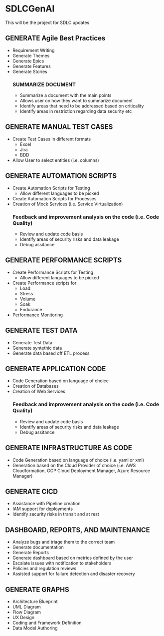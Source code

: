# SDLCGenAI

This will be the project for SDLC updates

## GENERATE Agile Best Practices
- Requirement Writing
- Generate Themes
- Generate Epics
- Generate Features
- Generate Stories
  ### SUMMARIZE DOCUMENT
  - Summarize a document with the main points
  - Allows user on how they want to summarize document
  - Identify areas that need to be addressed based on criticality
  - Identify areas in restriction regarding data security etc 
    
## GENERATE MANUAL TEST CASES
- Create Test Cases in different formats
  - Excel
  - Jira
  - BDD
- Allow User to select entities (i.e. columns) 

## GENERATE AUTOMATION SCRIPTS
- Create Automation Scripts for Testing
  - Allow different languages to be picked
- Create Automation Scripts for Processes
- Creation of Mock Services (i.e. Service Virtualization)
   ### Feedback and improvement analysis on the code (i.e. Code Quality)
    - Review and update code basis
    - Identify areas of security risks and data leakage
    - Debug assitance
      
## GENERATE PERFORMANCE SCRIPTS
- Create Performance Scripts for Testing
  - Allow different languages to be picked
- Create Performance scripts for
  - Load
  - Stress
  - Volume
  - Soak
  - Endurance
- Performance Monitoring
    
## GENERATE TEST DATA
-  Generate Test Data
-  Generate syntethic data
-  Generate data based off ETL process

## GENERATE APPLICATION CODE
- Code Generation based on language of choice
- Creation of Databases
- Creation of Web Services
  ### Feedback and improvement analysis on the code (i.e. Code Quality)
  - Review and update code basis
  - Identify areas of security risks and data leakage
  - Debug assitance

## GENERATE INFRASTRUCTURE AS CODE
- Code Generation based on language of choice (i.e. yaml or xml)
- Generation based on the Cloud Provider of choice (i.e. AWS Cloudformation, GCP Cloud Deployment Manager, Azure Resource Manager)

## GENERATE CICD
- Assistance with Pipeline creation
- IAM support for deployments
- Identify security risks in transit and at rest

## DASHBOARD, REPORTS, AND MAINTENANCE
- Analyze bugs and triage them to the correct team
- Generate documentation
- Generate Reports
- Generate dashboard based on metrics defined by the user
- Escalate issues with notification to stakeholders
- Policies and regulation reviews
- Assisted support for failure detection and disaster recovery
  
## GENERATE GRAPHS
- Architecture Blueprint
- UML Diagram
- Flow Diagram
- UX Design
- Coding and Framework Definition
- Data Model Authoring



